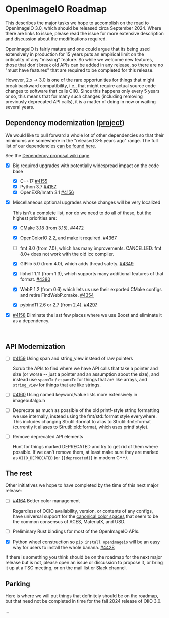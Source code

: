 <!-- SPDX-License-Identifier: CC-BY-4.0 -->
<!-- Copyright Contributors to the OpenImageIO Project. -->

# OpenImageIO Roadmap

This describes the major tasks we hope to accomplish on the road to
OpenImageIO 3.0, which should be released circa September 2024. Where there
are links to issue, please read the issue for more extensive description and
discussion about the modifications required.

OpenImageIO is fairly mature and one could argue that its being used
extensively in production for 15 years puts an empirical limit on the
criticality of any "missing" feature. So while we welcome new features, those
that don't break old APIs can be added in any release, so there are no "must
have features" that are required to be completed for this release.

However, 2.x -> 3.0 is one of the rare opportunities for things that might
break backward compatibility, i.e., that might require actual source code
changes to software that calls OIIO. Since this happens only every 5 years or
so, this means that for many such changes (including removing previously
deprecated API calls), it is a matter of doing in now or waiting several
years.



## Dependency modernization ([project](https://github.com/orgs/AcademySoftwareFoundation/projects/28))

We would like to pull forward a whole lot of other dependencies so that their
minimums are somewhere in the "released 3-5 years ago" range. The full list of
our dependencies [can be found
here](https://github.com/AcademySoftwareFoundation/OpenImageIO/discussions/4151).

See the [Dependency proposal wiki page](https://github.com/AcademySoftwareFoundation/OpenImageIO/discussions/4151)

* [x] Big required upgrades with potentially widespread impact on the code base
  - [x] C++17 [#4155](https://github.com/AcademySoftwareFoundation/OpenImageIO/issues/4155)
  - [x] Python 3.7 [#4157](https://github.com/AcademySoftwareFoundation/OpenImageIO/issues/4157)
  - [x] OpenEXR/Imath 3.1 [#4156](https://github.com/AcademySoftwareFoundation/OpenImageIO/issues/4156)

* [x] Miscellaneous optional upgrades whose changes will be very localized

  This isn't a complete list, nor do we need to do all of these, but the
  highest priorities are:

  - [X] CMake 3.18 (from 3.15). [#4472](https://github.com/AcademySoftwareFoundation/OpenImageIO/pull/4472)
  - [x] OpenColorIO 2.2, and make it required. [#4367](https://github.com/AcademySoftwareFoundation/OpenImageIO/pull/4367)
  - [ ] fmt 8.0 (from 7.0), which has many improvements. CANCELLED: fmt 8.0+
        does not work with the old icc compiler.
  - [x] GIFlib 5.0 (from 4.0), which adds thread safety. [#4349](https://github.com/AcademySoftwareFoundation/OpenImageIO/pull/4349)
  - [x] libheif 1.11 (from 1.3), which supports many additional features of that format. [#4380](https://github.com/AcademySoftwareFoundation/OpenImageIO/pull/4380)
  - [x] WebP 1.2 (from 0.6) which lets us use their exported CMake configs and retire FindWebP.cmake. [#4354](https://github.com/AcademySoftwareFoundation/OpenImageIO/pull/4354)
  - [x] pybind11 2.6 or 2.7 (from 2.4). [#4297](https://github.com/AcademySoftwareFoundation/OpenImageIO/pull/4297)


- [x] [#4158](https://github.com/AcademySoftwareFoundation/OpenImageIO/issues/4158) Eliminate the last few places where we use Boost and eliminate it as a dependency.

<br>


## API Modernization

- [ ] [#4159](https://github.com/AcademySoftwareFoundation/OpenImageIO/issues/4159)  Using span and string_view instead of raw pointers

  Scrub the APIs to find where we have API calls that take a pointer and size
  (or worse -- just a pointer and an assumption about the size), and instead
  use `span<T>` / `cspan<T>` for things that are like arrays, and
  `string_view` for things that are like strings.

- [ ] [#4160](https://github.com/AcademySoftwareFoundation/OpenImageIO/issues/4160)
  Using named keyword/value lists more extensively in imagebufalgo.h

- [ ] Deprecate as much as possible of the old printf-style string formatting we use internally, instead using the fmt/std::format style everywhere. This includes changing Strutil::format to alias to Strutil::fmt::format (currently it aliases to Strutil::old::format, which uses printf style).

- [ ] Remove deprecated API elements

  Hunt for things marked DEPRECATED and try to get rid of them where possible.
  If we can't remove them, at least make sure they are marked as
  `OIIO_DEPRECATED` (or `[[deprecated]]` in modern C++).


## The rest

Other initiatives we hope to have completed by the time of this next
major release:

- [ ] [#4164](https://github.com/AcademySoftwareFoundation/OpenImageIO/issues/4164) Better color management

  Regardless of OCIO availability, version, or contents of any configs, have universal support for the [canonical color spaces](https://github.com/AcademySoftwareFoundation/MaterialX/blob/main/documents/Specification/MaterialX.Specification.md#color-spaces-and-color-management-systems) that seem to be the common consensus of ACES, MaterialX, and USD.
- [ ] Preliminary Rust bindings for most of the OpenImageIO APIs.
- [x] Python wheel construction so `pip install openimageio` will be an easy way
      for users to install the whole banana. [#4428](https://github.com/AcademySoftwareFoundation/OpenImageIO/issues/4428)

If there is something you think should be on the roadmap for the next major
release but is not, please open an issue or discussion to propose it, or
bring it up at a TSC meeting, or on the mail list or Slack channel.


## Parking

Here is where we will put things that definitely should be on the roadmap, but
that need not be completed in time for the fall 2024 release of OIIO 3.0.

...
